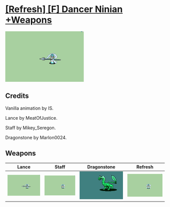 # [\[Refresh\] \[F\] Dancer Ninian +Weapons](./)

<img src="./2.%20Lance/Lance_000.png" alt="[Refresh] [F] Dancer Ninian +Weapons standing" />

## Credits

Vanilla animation by IS.

Lance by MeatOfJustice.

Staff by Mikey_Seregon.

Dragonstone by Marlon0024.

## Weapons


|Lance |Staff |Dragonstone |Refresh |
|  :---: | :---: | :---: | :---: |
| <img alt="Lance animation" src="./2.%20Lance/Lance.gif" /> | <img alt="Staff animation" src="./7.%20Staff/Staff.gif" /> | <img alt="Dragonstone animation" src="./8.%20Dragonstone/Dragonstone.gif" /> | <img alt="Refresh animation" src="./8.%20Refresh/Refresh.gif" /> |
